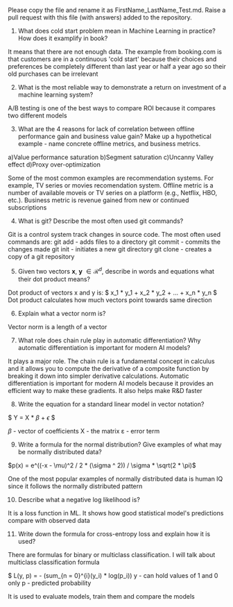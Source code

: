 Please copy the file and rename it as FirstName_LastName_Test.md. Raise a pull request with this file (with answers) added to the repository. 

1. What does cold start problem mean in Machine Learning in practice? How does it examplify in book?

It means that there are not enough data. The example from booking.com is that customers are in a continuous 'cold start' because their choices and preferences be completely different than last year or half a year ago so their old purchases can be irrelevant

2. What is the most reliable way to demonstrate a return on investment of a machine learning system?

A/B testing is one of the best ways to compare ROI because it compares two different models

3. What are the 4 reasons for lack of correlation between offline performance gain and business value gain? Make up a hypothetical example - name concrete offline metrics, and business metrics. 

a)Value performance saturation
b)Segment saturation
c)Uncanny Valley effect
d)Proxy over-optimization

Some of the most common examples are recommendation systems. For example, TV series or movies recomendation system. Offline metric is a number of available moveis or TV series on a platform (e.g., Netflix, HBO, etc.). Business metric is revenue gained from new or continued subscriptions

4. What is git? Describe the most often used git commands?

Git is a control system track changes in source code. The most often used commands are:
git add - adds files to a directory
git commit - commits the changes made
git init - initiates a new git directory
git clone - creates a copy of a git repository


5. Given two vectors $\mathbf{x}$, $\mathbf{y}$ $\in \mathcal{R}^{d}$, describe in words and equations what their dot product means?

Dot product of vectors x and y is: $ x_1 * y_1 + x_2 * y_2 + ... + x_n * y_n $
Dot product calculates how much vectors point towards same direction

6. Explain what a vector norm is?

Vector norm is a length of a vector

7. What role does chain rule play in automatic differentiation? Why automatic differentiation is important for modern AI
models?

It plays a major role. The chain rule is a fundamental concept in calculus and it allows you to compute the derivative of a composite function by breaking it down into simpler derivative calculations.
Automatic differentiation is important for modern AI models because it provides an efficient way to make these gradients. It also helps make R&D faster

8. Write the equation for a standard linear model in vector notation?

$ Y = X * $\beta$ + $\epsilon$ $

$\beta$ - vector of coefficients
X - the matrix
ε - error term

9. Write a formula for the normal distribution? Give examples of what may be normally distributed data? 

$p(x) = e^((-x - \mu)^2 / 2 * (\sigma ^ 2)) / \sigma * \sqrt(2 * \pi)$

One of the most popular examples of normally distributed data is human IQ since it follows the normally distributed pattern

10. Describe what a negative log likelihood is?

It is a loss function in ML. It shows how good statistical model's predictions compare with observed data

11. Write down the formula for cross-entropy loss and explain how it is used?

There are formulas for binary or multiclass classification. I will talk about multiclass classification formula

$ L(y, p) = - (sum_{n = 0}^{i}(y_i) * log(p_i))
y - can hold values of 1 and 0 only
p - predicted probability

It is used to evaluate models, train them and compare the models